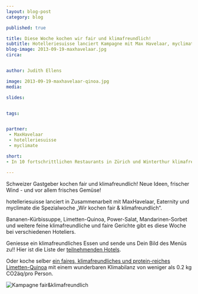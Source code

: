 ```yaml
---
layout: blog-post
category: blog

published: true

title: Diese Woche kochen wir fair und klimafreundlich!
subtitle: Hotelleriesuisse lanciert Kampagne mit Max Havelaar, myclimate und Eaternity.
blog-image: 2013-09-19-maxhavelaar.jpg
circa: 


author: Judith Ellens

image: 2013-09-19-maxhavelaar-qinoa.jpg
media: 

slides:


tags:


partner:
 - MaxHavelaar
 - hotelleriesuisse
 - myclimate

short: 
- In 10 fortschrittlichen Restaurants in Zürich und Winterthur klimafreundlich dinieren.

---
```





Schweizer Gastgeber kochen fair und klimafreundlich!
Neue Ideen, frischer Wind - und vor allem frisches Gemüse!

hotelleriesuisse lanciert in Zusammenarbeit mit MaxHavelaar, Eaternity und myclimate die Spezialwoche „Wir kochen fair & klimafreundlich“.
 
Bananen-Kürbissuppe, Limetten-Quinoa, Power-Salat, Mandarinen-Sorbet und weitere feine klimafreundliche und faire Gerichte gibt es diese Woche bei verschiedenen Hoteliers. 

Geniesse ein klimafreundliches Essen und sende uns Dein Bild des Menüs zu!! Hier ist die Liste der [teilnehmenden Hotels][2]. 

Oder koche selber [ein faires, klimafreundliches und protein-reiches Limetten-Quinoa][1] mit einem wunderbaren Klimabilanz von weniger als 0.2 kg CO2äq/pro Person.



[1]:http://www.maxhavelaar.ch/de/kochen/fair-kochen/rezept/limetten-quinoa-mit-cashews-tomatensalsa-und-pass/
[2]:http://bit.ly/14eBNZW 



![Kampagne fair&klimafreundlich](/images/blog/2013-09-19-maxhavelaar-logo.jpg "Kampagne fair&klimafreundlich")

